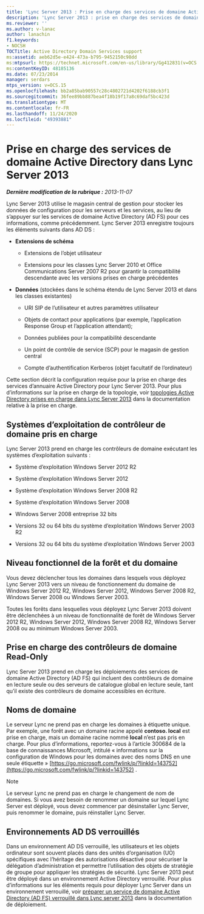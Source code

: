 ```yaml
---
title: 'Lync Server 2013 : Prise en charge des services de domaine Active Directory'
description: 'Lync Server 2013 : prise en charge des services de domaine Active Directory.'
ms.reviewer: ''
ms.author: v-lanac
author: lanachin
f1.keywords:
- NOCSH
TOCTitle: Active Directory Domain Services support
ms:assetid: aeb62d5e-e424-473a-b795-9452150c98dd
ms:mtpsurl: https://technet.microsoft.com/en-us/library/Gg412831(v=OCS.15)
ms:contentKeyID: 48185136
ms.date: 07/23/2014
manager: serdars
mtps_version: v=OCS.15
ms.openlocfilehash: bb2a85bab90557c28c4802721d4202f6188cb3f1
ms.sourcegitcommit: 36fee89bb887bea4f18b19f17a8c69daf5bc423d
ms.translationtype: MT
ms.contentlocale: fr-FR
ms.lasthandoff: 11/24/2020
ms.locfileid: "49393881"
---
```

# <a name="active-directory-domain-services-support-in-lync-server-2013"></a>Prise en charge des services de domaine Active Directory dans Lync Server 2013

<div data-xmlns="http://www.w3.org/1999/xhtml">

<div class="topic" data-xmlns="http://www.w3.org/1999/xhtml" data-msxsl="urn:schemas-microsoft-com:xslt" data-cs="https://msdn.microsoft.com/">

<div data-asp="https://msdn2.microsoft.com/asp">



</div>

<div id="mainSection">

<div id="mainBody">

<span> </span>

_**Dernière modification de la rubrique :** 2013-11-07_

Lync Server 2013 utilise le magasin central de gestion pour stocker les données de configuration pour les serveurs et les services, au lieu de s’appuyer sur les services de domaine Active Directory (AD FS) pour ces informations, comme précédemment. Lync Server 2013 enregistre toujours les éléments suivants dans AD DS :

  - **Extensions de schéma**
    
      - Extensions de l’objet utilisateur
    
      - Extensions pour les classes Lync Server 2010 et Office Communications Server 2007 R2 pour garantir la compatibilité descendante avec les versions prises en charge précédentes

  - **Données** (stockées dans le schéma étendu de Lync Server 2013 et dans les classes existantes)
    
      - URI SIP de l’utilisateur et autres paramètres utilisateur
    
      - Objets de contact pour applications (par exemple, l’application Response Group et l’application attendant);
    
      - Données publiées pour la compatibilité descendante
    
      - Un point de contrôle de service (SCP) pour le magasin de gestion central
    
      - Compte d’authentification Kerberos (objet facultatif de l’ordinateur)

Cette section décrit la configuration requise pour la prise en charge des services d’annuaire Active Directory pour Lync Server 2013. Pour plus d’informations sur la prise en charge de la topologie, voir [topologies Active Directory prises en charge dans Lync Server 2013](lync-server-2013-supported-active-directory-topologies.md) dans la documentation relative à la prise en charge.

<div>

## <a name="supported-domain-controller-operating-systems"></a>Systèmes d’exploitation de contrôleur de domaine pris en charge

Lync Server 2013 prend en charge les contrôleurs de domaine exécutant les systèmes d’exploitation suivants :

  - Système d’exploitation Windows Server 2012 R2

  - Système d’exploitation Windows Server 2012

  - Système d’exploitation Windows Server 2008 R2

  - Système d’exploitation Windows Server 2008

  - Windows Server 2008 entreprise 32 bits

  - Versions 32 ou 64 bits du système d’exploitation Windows Server 2003 R2

  - Versions 32 ou 64 bits du système d’exploitation Windows Server 2003

</div>

<div>

## <a name="forest-and-domain-functional-level"></a>Niveau fonctionnel de la forêt et du domaine

Vous devez déclencher tous les domaines dans lesquels vous déployez Lync Server 2013 vers un niveau de fonctionnement du domaine de Windows Server 2012 R2, Windows Server 2012, Windows Server 2008 R2, Windows Server 2008 ou Windows Server 2003.

Toutes les forêts dans lesquelles vous déployez Lync Server 2013 doivent être déclenchées à un niveau de fonctionnalité de forêt de Windows Server 2012 R2, Windows Server 2012, Windows Server 2008 R2, Windows Server 2008 ou au minimum Windows Server 2003.

</div>

<div>

## <a name="support-for-read-only-domain-controllers"></a>Prise en charge des contrôleurs de domaine Read-Only

Lync Server 2013 prend en charge les déploiements des services de domaine Active Directory (AD FS) qui incluent des contrôleurs de domaine en lecture seule ou des serveurs de catalogue global en lecture seule, tant qu’il existe des contrôleurs de domaine accessibles en écriture.

</div>

<div>

## <a name="domain-names"></a>Noms de domaine

Le serveur Lync ne prend pas en charge les domaines à étiquette unique. Par exemple, une forêt avec un domaine racine appelé **contoso. local** est prise en charge, mais un domaine racine nommé **local** n’est pas pris en charge. Pour plus d’informations, reportez-vous à l’article 300684 de la base de connaissances Microsoft, intitulé « informations sur la configuration de Windows pour les domaines avec des noms DNS en une seule étiquette » [https://go.microsoft.com/fwlink/p/?linkId=143752](https://go.microsoft.com/fwlink/p/?linkid=143752) .

<div>


> [!NOTE]  
> Le serveur Lync ne prend pas en charge le changement de nom de domaines. Si vous avez besoin de renommer un domaine sur lequel Lync Server est déployé, vous devez commencer par désinstaller Lync Server, puis renommer le domaine, puis réinstaller Lync Server.



</div>

</div>

<div>

## <a name="locked-down-ad-ds-environments"></a>Environnements AD DS verrouillés

Dans un environnement AD DS verrouillé, les utilisateurs et les objets ordinateur sont souvent placés dans des unités d’organisation (UO) spécifiques avec l’héritage des autorisations désactivé pour sécuriser la délégation d’administration et permettre l’utilisation des objets de stratégie de groupe pour appliquer les stratégies de sécurité. Lync Server 2013 peut être déployé dans un environnement Active Directory verrouillé. Pour plus d’informations sur les éléments requis pour déployer Lync Server dans un environnement verrouillé, voir [préparer un service de domaine Active Directory (AD FS) verrouillé dans Lync server 2013](lync-server-2013-preparing-a-locked-down-active-directory-domain-services.md) dans la documentation de déploiement.

</div>

</div>

<span> </span>

</div>

</div>

</div>

